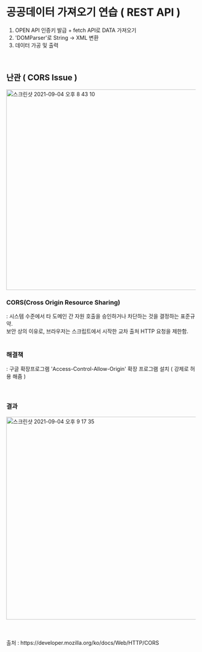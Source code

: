 # 공공데이터 가져오기 연습 ( REST API )

1. OPEN API 인증키 발급 + fetch API로 DATA 가져오기
2. 'DOMParser'로 String -> XML 변환
3. 데이터 가공 및 출력
<br>
<h2>난관 ( CORS Issue )</h2>

<img width="533" alt="스크린샷 2021-09-04 오후 8 43 10" src="https://user-images.githubusercontent.com/74036731/132093807-aeeee776-816a-43b5-a09c-217e4682ec81.png">


<h3>CORS(Cross Origin Resource Sharing)</h3>
: 시스템 수준에서 타 도메인 간 자원 호출을 승인하거나 차단하는 것을 결정하는 표준규약.<br>
  보안 상의 이유로, 브라우저는 스크립트에서 시작한 교차 출처 HTTP 요청을 제한함.

<br>
<br>
<h3>해결책</h3>
: 구글 확장프로그램 'Access-Control-Allow-Origin' 확장 프로그램 설치 ( 강제로 허용 해줌 )

<br>
<br>
<br>
<h3>결과</h3>
<img width="539" alt="스크린샷 2021-09-04 오후 9 17 35" src="https://user-images.githubusercontent.com/74036731/132094162-473244f8-b530-412b-85fd-7c9b5d5ccf60.png">
<br>
<br>
<br>
<br>
출처 : https://developer.mozilla.org/ko/docs/Web/HTTP/CORS
